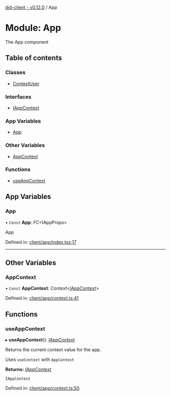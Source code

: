 [did-client - v0.12.0](../README.md) / App

# Module: App

The App component

## Table of contents

### Classes

- [ContextUser](../classes/app.contextuser.md)

### Interfaces

- [IAppContext](../interfaces/app.iappcontext.md)

### App Variables

- [App](app.md#app)

### Other Variables

- [AppContext](app.md#appcontext)

### Functions

- [useAppContext](app.md#useappcontext)

## App Variables

### App

• `Const` **App**: *FC*<IAppProps\>

App

Defined in: [client/app/index.tsx:17](https://github.com/Puzzlepart/did/blob/dev/client/app/index.tsx#L17)

___

## Other Variables

### AppContext

• `Const` **AppContext**: *Context*<[*IAppContext*](../interfaces/app.iappcontext.md)\>

Defined in: [client/app/context.ts:41](https://github.com/Puzzlepart/did/blob/dev/client/app/context.ts#L41)

## Functions

### useAppContext

▸ **useAppContext**(): [*IAppContext*](../interfaces/app.iappcontext.md)

Returns the current context value for the app.

Uses `useContext` with `AppContext`

**Returns:** [*IAppContext*](../interfaces/app.iappcontext.md)

`IAppContext`

Defined in: [client/app/context.ts:50](https://github.com/Puzzlepart/did/blob/dev/client/app/context.ts#L50)
